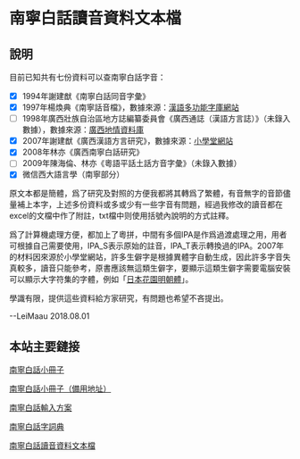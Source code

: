# 南寧白話讀音資料文本檔

## 說明

目前已知共有七份資料可以查南寧白話字音：

- [x] 1994年謝建猷《南寧白話同音字彙》
- [x] 1997年楊煥典《南寧話音檔》，數據來源：[漢語多功能字庫網站](http://humanum.arts.cuhk.edu.hk/Lexis/lexi-mf/)
- [ ] 1998年廣西壯族自治區地方誌編纂委員會《廣西通誌（漢語方言誌）》（未錄入數據），數據來源：[廣西地情資料庫](http://lib.gxdqw.com/file-a88-1.html)
- [x] 2007年謝建猷《廣西漢語方言研究》，數據來源：[小學堂網站](http://xiaoxue.iis.sinica.edu.tw/)
- [x] 2008年林亦《廣西南寧白話研究》
- [ ] 2009年陳海倫、林亦《粵語平話土話方音字彙》（未錄入數據）
- [x] 微信西大語言學（南寧部分）

原文本都是簡體，爲了研究及對照的方便我都將其轉爲了繁體，有音無字的音節儘量補上本字，上述多份資料或多或少有一些字音有問題，經過我修改的讀音都在excel的文檔中作了附註，txt檔中则使用括號內說明的方式註釋。

爲了計算機處理方便，都加上了粵拼，中間有多個IPA是作爲過渡處理之用，用者可根據自己需要使用，IPA_S表示原始的註音，IPA_T表示轉換過的IPA。2007年的材料因來源於小學堂網站，許多生僻字是根據異體字自動生成，因此許多字音失真較多，讀音只能參考，原書應該無這類生僻字，要顯示這類生僻字需要電腦安裝可以顯示大字符集的字體，例如「[日本花園明朝體](http://fonts.mobanwang.com/201105/9880.html)」。

學識有限，提供這些資料給方家研究，有問題也希望不吝提出。

--LeiMaau  2018.08.01

## 本站主要鏈接

[南寧白話小冊子](https://leimaau.github.io/book/) 

[南寧白話小冊子（備用地址）](https://leimaau.gitbooks.io/nnbh/content/) 

[南寧白話輸入方案](https://github.com/leimaau/myself_jyutping) 

[南寧白話字詞典](https://github.com/leimaau/NaamBaakDict) 

[南寧白話讀音資料文本檔](https://github.com/leimaau/bookCollection) 